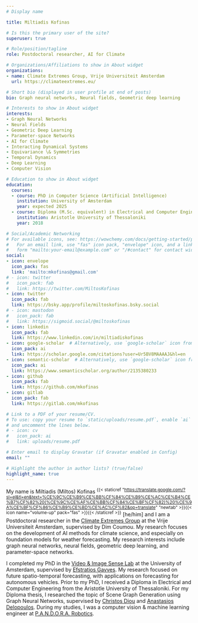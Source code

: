 ```yaml
---
# Display name

title: Miltiadis Kofinas

# Is this the primary user of the site?
superuser: true

# Role/position/tagline
role: Postdoctoral researcher, AI for Climate

# Organizations/Affiliations to show in About widget
organizations:
- name: Climate Extremes Group, Vrije Universiteit Amsterdam
  url: https://climateextremes.eu/

# Short bio (displayed in user profile at end of posts)
bio: Graph neural networks, Neural fields, Geometric deep learning

# Interests to show in About widget
interests:
- Graph Neural Networks
- Neural Fields
- Geometric Deep Learning
- Parameter-space Networks
- AI for Climate
- Interacting Dynamical Systems
- Equivariance \& Symmetries
- Temporal Dynamics
- Deep Learning
- Computer Vision

# Education to show in About widget
education:
  courses:
  - course: PhD in Computer Science (Artificial Intelligence)
    institution: University of Amsterdam
    year: expected 2025
  - course: Diploma (M.Sc. equivalent) in Electrical and Computer Engineering
    institution: Aristotle University of Thessaloniki
    year: 2018

# Social/Academic Networking
# For available icons, see: https://wowchemy.com/docs/getting-started/page-builder/#icons
#   For an email link, use "fas" icon pack, "envelope" icon, and a link in the
#   form "mailto:your-email@example.com" or "/#contact" for contact widget.
social:
- icon: envelope
  icon_pack: fas
  link: 'mailto:mkofinas@gmail.com'
# - icon: twitter
#   icon_pack: fab
#   link: https://twitter.com/MiltosKofinas
- icon: twitter
  icon_pack: fab
  link: https://bsky.app/profile/miltoskofinas.bsky.social
# - icon: mastodon
#   icon_pack: fab
#   link: https://sigmoid.social/@miltoskofinas
- icon: linkedin
  icon_pack: fab
  link: https://www.linkedin.com/in/miltiadiskofinas
- icon: google-scholar  # Alternatively, use `google-scholar` icon from `ai` icon pack
  icon_pack: ai
  link: https://scholar.google.com/citations?user=Ur5BV8MAAAAJ&hl=en
- icon: semantic-scholar  # Alternatively, use `google-scholar` icon from `ai` icon pack
  icon_pack: ai
  link: https://www.semanticscholar.org/author/2135380233
- icon: github
  icon_pack: fab
  link: https://github.com/mkofinas
- icon: gitlab
  icon_pack: fab
  link: https://gitlab.com/mkofinas

# Link to a PDF of your resume/CV.
# To use: copy your resume to `static/uploads/resume.pdf`, enable `ai` icons in `params.toml`,
# and uncomment the lines below.
# - icon: cv
#   icon_pack: ai
#   link: uploads/resume.pdf

# Enter email to display Gravatar (if Gravatar enabled in Config)
email: ""

# Highlight the author in author lists? (true/false)
highlight_name: true
---
```


My name is Miltiadis (Miltos) Kofinas
<sup>{{< staticref "https://translate.google.com/?sl=el&tl=en&text=%CE%9C%CE%B9%CE%BB%CF%84%CE%B9%CE%AC%CE%B4%CE%B7%CF%82%20(%CE%9C%CE%AF%CE%BB%CF%84%CE%BF%CF%82)%20%CE%9A%CE%BF%CF%86%CE%B9%CE%BD%CE%AC%CF%82&op=translate" "newtab" >}}{{< icon name="volume-up" pack="fas" >}}{{< /staticref >}}</sup>
[he/him] and I am a Postdoctoral researcher in the [Climate Extremes Group](https://climateextremes.eu/) at the Vrije Universiteit Amsterdam, supervised by Dim Coumou.
My research focuses on the development of AI methods for climate science, and
especially on foundation models for weather forecasting.
My research interests include graph neural networks,
neural fields, geometric deep learning, and parameter-space networks.

I completed my PhD in the [Video & Image Sense
Lab](https://ivi.fnwi.uva.nl/vislab/) at the University of Amsterdam, supervised
by [Efstratios Gavves](https://egavves.com/).
My research focused on future spatio-temporal forecasting, with applications on
forecasting for autonomous vehicles.
Prior to my PhD, I received a Diploma in Electrical and Computer Engineering
from the Aristotle University of Thessaloniki. For my Diploma thesis,
I researched the topic of Scene Graph Generation using Graph Neural Networks,
supervised by [Christos Diou](https://diou.github.io/) and [Anastasios Delopoulos](https://mug.ee.auth.gr/people/anastasios-delopoulos/).
During my studies, I was a computer vision & machine learning engineer at
[P.A.N.D.O.R.A. Robotics](https://pandora.ee.auth.gr/pandora-robotics/).

<!-- {{< audio src="markvard.mp3" >}} -->
<!-- {{< icon name="download" pack="fas" >}} Download my {{< staticref "uploads/resume.pdf" "newtab" >}}resumé{{< /staticref >}}. -->
